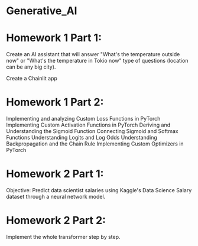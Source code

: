 # Generative_AI

# Homework 1 Part 1: 
Create an AI assistant that will answer "What's the temperature outside now" or "What's the temperature in Tokio now" type of questions (location can be any big city).

Create a Chainlit app

# Homework 1 Part 2: 
Implementing and analyzing Custom Loss Functions in PyTorch
Implementing Custom Activation Functions in PyTorch
Deriving and Understanding the Sigmoid Function
Connecting Sigmoid and Softmax Functions
Understanding Logits and Log Odds
Understanding Backpropagation and the Chain Rule
Implementing Custom Optimizers in PyTorch

# Homework 2 Part 1: 
Objective: Predict data scientist salaries using Kaggle's Data Science Salary dataset through a neural network model.

# Homework 2 Part 2: 
Implement the whole transformer step by step.

